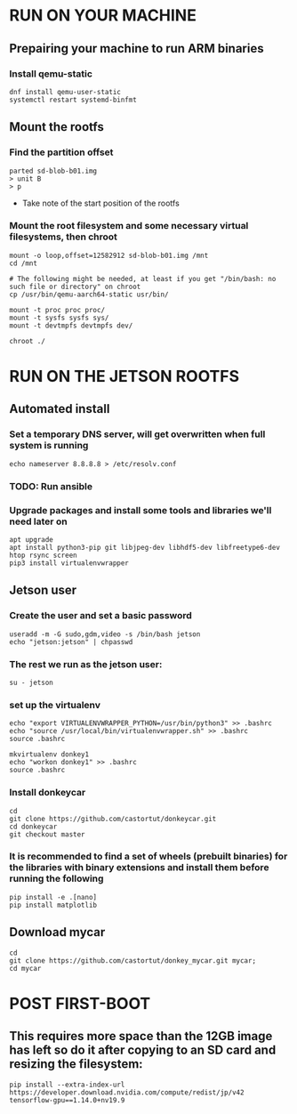 # RUN ON YOUR MACHINE

## Prepairing your machine to run ARM binaries

### Install qemu-static
```
dnf install qemu-user-static
systemctl restart systemd-binfmt
```

##  Mount the rootfs

### Find the partition offset

```
parted sd-blob-b01.img
> unit B
> p
```

 - Take note of the start position of the rootfs

### Mount the root filesystem and some necessary virtual filesystems, then chroot

```
mount -o loop,offset=12582912 sd-blob-b01.img /mnt
cd /mnt

# The following might be needed, at least if you get "/bin/bash: no such file or directory" on chroot
cp /usr/bin/qemu-aarch64-static usr/bin/

mount -t proc proc proc/
mount -t sysfs sysfs sys/
mount -t devtmpfs devtmpfs dev/

chroot ./
```

# RUN ON THE JETSON ROOTFS

## Automated install


### Set a temporary DNS server, will get overwritten when full system is running
```
echo nameserver 8.8.8.8 > /etc/resolv.conf
```
### TODO: Run ansible

### Upgrade packages and install some tools and libraries we'll need later on
```
apt upgrade
apt install python3-pip git libjpeg-dev libhdf5-dev libfreetype6-dev htop rsync screen
pip3 install virtualenvwrapper
```

## Jetson user

### Create the user and set a basic password
```
useradd -m -G sudo,gdm,video -s /bin/bash jetson
echo "jetson:jetson" | chpasswd
```
### The rest we run as the jetson user:
```
su - jetson
```

### set up the virtualenv
```
echo "export VIRTUALENVWRAPPER_PYTHON=/usr/bin/python3" >> .bashrc
echo "source /usr/local/bin/virtualenvwrapper.sh" >> .bashrc
source .bashrc

mkvirtualenv donkey1
echo "workon donkey1" >> .bashrc
source .bashrc
```

### Install donkeycar
```
cd
git clone https://github.com/castortut/donkeycar.git
cd donkeycar
git checkout master
```

### It is recommended to find a set of wheels (prebuilt binaries) for the libraries with binary extensions and install them before running the following
```
pip install -e .[nano]
pip install matplotlib
```

## Download mycar
```
cd
git clone https://github.com/castortut/donkey_mycar.git mycar; 
cd mycar
```

# POST FIRST-BOOT #

## This requires more space than the 12GB image has left so do it after copying to an SD card and resizing the filesystem:

```
pip install --extra-index-url https://developer.download.nvidia.com/compute/redist/jp/v42 tensorflow-gpu==1.14.0+nv19.9
```
